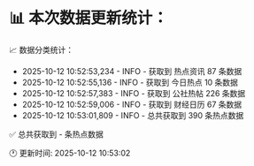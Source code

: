 📊 本次数据更新统计：
==========================

📈 数据分类统计：
- 2025-10-12 10:52:53,234 - INFO - 获取到 热点资讯 87 条数据
- 2025-10-12 10:52:55,136 - INFO - 获取到 今日热点 10 条数据
- 2025-10-12 10:52:57,383 - INFO - 获取到 公社热帖 226 条数据
- 2025-10-12 10:52:59,006 - INFO - 获取到 财经日历 67 条数据
- 2025-10-12 10:53:01,809 - INFO - 总共获取到 390 条热点数据

✅ 总共获取到 - 条热点数据

🕐 更新时间: 2025-10-12 10:53:02
